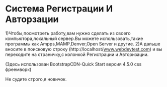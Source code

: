 # Система Регистрации И Авторзации
1)Чтобы,посмотреть работу,вам нужно сделать из своего компьютора,локальный сервер.Вы можете использовать,такие программы как Ampps,MAMP,Denver,Open Server и другие.
2)А дальше вносите в поисковую строку (http://localhost/www.webdevtest.com) и вы переходите на страничку,с колонкой Регистрации и Авторизации.



(Здесь использован BootstrapCDN-Quick Start версия 4.5.0 css фреемворк)


Не судите строго,я новичок.
